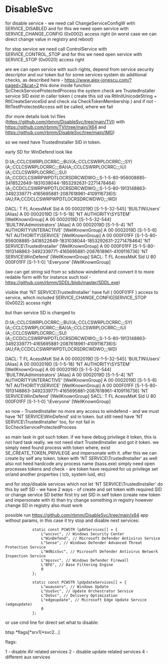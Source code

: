 # DisableSvc

for disable service - we need call ChangeServiceConfigW with SERVICE_DISABLED
and for this we need open service with SERVICE_CHANGE_CONFIG (0x0002) access right
(in worst case we can direct change value in registry and reboot)

for stop service we need call ControlService with SERVICE_CONTROL_STOP
and for this we need open service with SERVICE_STOP (0x0020) access right

are we can open service with such rights, depend from service security descriptor and our token
but for some services system do additional checks, as described here - https://www.alex-ionescu.com/?paged=2&cat=2
this done inside function ScCheckServiceProtectedProcess
the system check are TrustedInstaller service SID exist in caller token (
create this sid via RtlInitUnicodeString + RtlCreateServiceSid 
and check via CheckTokenMembership
)
and if not - RtlTestProtectedAccess will be called, where we fail

(for more details look tvi files (https://github.com/rbmm/DisableSvc/tree/main/TVI) with https://github.com/rbmm/TVI/tree/main/X64 and 
https://github.com/rbmm/DisableSvc/tree/main/IMG)

so we need have TrustedInstaller SID in token.


early SD for WinDefend look like

D:(A;;CCLCSWRPLOCRRC;;;BU)(A;;CCLCSWRPLOCRRC;;;SY)(A;;CCLCSWRPLOCRRC;;;BA)(A;;CCLCSWRPLOCRRC;;;IU)(A;;CCLCSWRPLOCRRC;;;SU)(A;;CCDCLCSWRPWPDTLOCRSDRCWDWO;;;S-1-5-80-956008885-3418522649-1831038044-1853292631-2271478464)(A;;CCDCLCSWRPWPDTLOCRSDRCWDWO;;;S-1-5-80-1913148863-3492339771-4165695881-2087618961-4109116736)S:(AU;FA;CCDCLCSWRPWPDTLOCRSDRCWDWO;;;WD)

DACL:
T FL AcessMsK Sid
A 00 0002019D [S-1-5-32-545] 'BUILTIN\Users' [Alias]
A 00 0002019D [S-1-5-18] 'NT AUTHORITY\SYSTEM' [WellKnownGroup]
A 00 0002019D [S-1-5-32-544] 'BUILTIN\Administrators' [Alias]
A 00 0002019D [S-1-5-4] 'NT AUTHORITY\INTERACTIVE' [WellKnownGroup]
A 00 0002019D [S-1-5-6] 'NT AUTHORITY\SERVICE' [WellKnownGroup]
A 00 000F01FF [S-1-5-80-956008885-3418522649-1831038044-1853292631-2271478464] 'NT SERVICE\TrustedInstaller' [WellKnownGroup]
A 00 000F01FF [S-1-5-80-1913148863-3492339771-4165695881-2087618961-4109116736] 'NT SERVICE\WinDefend' [WellKnownGroup]
SACL:
T FL AcessMsK Sid
U 80 000F01FF [S-1-1-0] '\Everyone' [WellKnownGroup]

(we can get string sid from sc sdshow windefend and convert it to more redable form with for instance such tool - https://github.com/rbmm/SDDL/blob/master/SDDL.exe)

visible that 'NT SERVICE\TrustedInstaller' have full ( 000F01FF ) access to service, which included SERVICE_CHANGE_CONFIG|SERVICE_STOP (0x0022) access right

but than service SD is changed to

D:(A;;CCLCSWRPLOCRRC;;;BU)(A;;CCLCSWRPLOCRRC;;;SY)(A;;CCLCSWRPLOCRRC;;;BA)(A;;CCLCSWRPLOCRRC;;;IU)(A;;CCLCSWRPLOCRRC;;;SU)(A;;CCDCLCSWRPWPDTLOCRSDRCWDWO;;;S-1-5-80-1913148863-3492339771-4165695881-2087618961-4109116736)S:(AU;FA;CCDCLCSWRPWPDTLOCRSDRCWDWO;;;WD)


DACL:
T FL AcessMsK Sid
A 00 0002019D [S-1-5-32-545] 'BUILTIN\Users' [Alias]
A 00 0002019D [S-1-5-18] 'NT AUTHORITY\SYSTEM' [WellKnownGroup]
A 00 0002019D [S-1-5-32-544] 'BUILTIN\Administrators' [Alias]
A 00 0002019D [S-1-5-4] 'NT AUTHORITY\INTERACTIVE' [WellKnownGroup]
A 00 0002019D [S-1-5-6] 'NT AUTHORITY\SERVICE' [WellKnownGroup]
A 00 000F01FF [S-1-5-80-1913148863-3492339771-4165695881-2087618961-4109116736] 'NT SERVICE\WinDefend' [WellKnownGroup]
SACL:
T FL AcessMsK Sid
U 80 000F01FF [S-1-1-0] '\Everyone' [WellKnownGroup]

so now - TrustedInstaller no more any access to windefend - and we must have 'NT SERVICE\WinDefend' sid in token. but still need have 'NT SERVICE\TrustedInstaller' too,
for not fail in ScCheckServiceProtectedProcess

so main task in got such token. if we have debug privilege it token, this is not hard task really.
we not need start TrustedInstaller and got it token.
we simply need found process with token where, exist SE_CREATE_TOKEN_PRIVILEGE and impersonate with it. after this we can create by self any token.
token with 'NT SERVICE\TrustedInstaller' as well
also not heed hardcode any process name (lsass.exe)
simply need open processes tokens and check - are token have required for us privilege set or/and another properties ( tcb, system luid, etc)

and for stop/disable services which not let 'NT SERVICE\TrustedInstaller' do this by self SD - we have 2 ways - of create and set token with required SID or change service SD
better first try set SID in self token (create new token and impersonate with it) than try change something in registry
however change SD in registry also must work

possible run https://github.com/rbmm/DisableSvc/tree/main/x64 app without params, in this case it try stop and disable next services:

				static const PCWSTR lpAVServices[] = {
					L"wscsvc", // Windows Security Center
					L"WinDefend", // Microsoft Defender Antivirus Service
					L"Sense", // Windows Defender Advanced Threat Protection Service
					L"WdNisSvc", // Microsoft Defender Antivirus Network Inspection Service
					L"mpssvc", // Windows Defender Firewall
					L"BFE", // Base Filtering Engine
					0
				};

				static const PCWSTR lpUpdateServices[] = {
					L"wuauserv", // Windows Update
					L"UsoSvc", // Update Orchestrator Service
					L"DoSvc", // Delivery Optimization
					L"edgeupdate", // Microsoft Edge Update Service (edgeupdate)
					0
				};

or use cmd line for direct set what to disable:

btsp *flags[*srv1[*svc2...]

flags:

1 - disable AV related services	
2 - disable update related services
4 - different aux services


 
